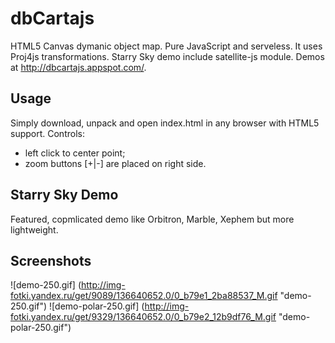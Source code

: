 dbCartajs
=========

HTML5 Canvas dymanic object map. Pure JavaScript and serveless.
It uses Proj4js transformations.  Starry Sky demo include satellite-js module.
Demos at http://dbcartajs.appspot.com/.

## Usage

Simply download, unpack and open index.html in any browser with HTML5 support.
Controls: 
 * left click to center point; 
 * zoom buttons [+|-] are placed on right side.

## Starry Sky Demo

Featured, copmlicated demo like Orbitron, Marble, Xephem but more lightweight.

## Screenshots

![demo-250.gif] (http://img-fotki.yandex.ru/get/9089/136640652.0/0_b79e1_2ba88537_M.gif "demo-250.gif")
![demo-polar-250.gif] (http://img-fotki.yandex.ru/get/9329/136640652.0/0_b79e2_12b9df76_M.gif "demo-polar-250.gif")
